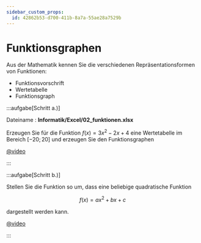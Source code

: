 ```yaml
---
sidebar_custom_props:
  id: 42862b53-d700-411b-8a7a-55ae28a7529b
---
```

# Funktionsgraphen

Aus der Mathematik kennen Sie die verschiedenen Repräsentationsformen von Funktionen:
- Funktionsvorschrift
- Wertetabelle
- Funktionsgraph


:::aufgabe[Schritt a.)]
<Answer type="state" webKey="9021e60e-065e-499f-ac8a-776f7db84024" />

Dateiname
: __Informatik/Excel/02_funktionen.xlsx__

Erzeugen Sie für die Funktion $f(x)=3x^2-2x+4$ eine Wertetabelle im Bereich $[-20; 20]$ und erzeugen Sie den Funktionsgraphen

[@video](images/02a-quadratische-funktion.mp4)

:::

:::aufgabe[Schritt b.)]
<Answer type="state" webKey="033bf59a-b02e-41f6-95b7-79f0ea3ef255" />

Stellen Sie die Funktion so um, dass eine beliebige quadratische Funktion

$$
f(x)=ax^2+bx+c
$$

dargestellt werden kann.

[@video](images/02b-allgemeine-quadratische-funktion.mp4)

:::

